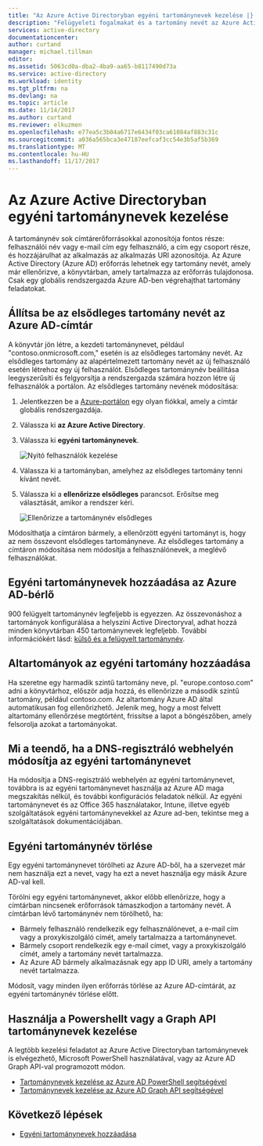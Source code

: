 ```yaml
---
title: "Az Azure Active Directoryban egyéni tartománynevek kezelése |} Microsoft Docs"
description: "Felügyeleti fogalmakat és a tartomány nevét az Azure Active Directory felügyeletéhez használati útmutatók"
services: active-directory
documentationcenter: 
author: curtand
manager: michael.tillman
editor: 
ms.assetid: 5063cd0a-dba2-4ba9-aa65-b8117490d73a
ms.service: active-directory
ms.workload: identity
ms.tgt_pltfrm: na
ms.devlang: na
ms.topic: article
ms.date: 11/14/2017
ms.author: curtand
ms.reviewer: elkuzmen
ms.openlocfilehash: e77ea5c3b04a6717e6434f03ca61084af883c31c
ms.sourcegitcommit: a036a565bca3e47187eefcaf3cc54e3b5af5b369
ms.translationtype: MT
ms.contentlocale: hu-HU
ms.lasthandoff: 11/17/2017
---
```

# <a name="managing-custom-domain-names-in-your-azure-active-directory"></a>Az Azure Active Directoryban egyéni tartománynevek kezelése
A tartománynév sok címtárerőforrásokkal azonosítója fontos része: felhasználói név vagy e-mail cím egy felhasználó, a cím egy csoport része, és hozzájárulhat az alkalmazás az alkalmazás URI azonosítója. Az Azure Active Directory (Azure AD) erőforrás lehetnek egy tartomány nevét, amely már ellenőrizve, a könyvtárban, amely tartalmazza az erőforrás tulajdonosa. Csak egy globális rendszergazda Azure AD-ben végrehajthat tartomány feladatokat.

## <a name="set-the-primary-domain-name-for-your-azure-ad-directory"></a>Állítsa be az elsődleges tartomány nevét az Azure AD-címtár
A könyvtár jön létre, a kezdeti tartománynevet, például "contoso.onmicrosoft.com," esetén is az elsődleges tartomány nevét. Az elsődleges tartomány az alapértelmezett tartomány nevét az új felhasználó esetén létrehoz egy új felhasználót. Elsődleges tartománynév beállítása leegyszerűsíti és felgyorsítja a rendszergazda számára hozzon létre új felhasználók a portálon. Az elsődleges tartomány nevének módosítása:

1. Jelentkezzen be a [Azure-portálon](https://portal.azure.com) egy olyan fiókkal, amely a címtár globális rendszergazdája.
2. Válassza ki **az Azure Active Directory**.
3. Válassza ki **egyéni tartománynevek**.
     
   ![Nyitó felhasználók kezelése](./media/active-directory-domains-manage-azure-portal/add-custom-domain.png)
4. Válassza ki a tartományban, amelyhez az elsődleges tartomány tenni kívánt nevét.
5. Válassza ki a **ellenőrizze elsődleges** parancsot. Erősítse meg választását, amikor a rendszer kéri.
   
   ![Ellenőrizze a tartománynév elsődleges](./media/active-directory-domains-manage-azure-portal/make-primary-domain.png)

Módosíthatja a címtáron bármely, a ellenőrzött egyéni tartományt is, hogy az nem összevont elsődleges tartományneve. Az elsődleges tartomány a címtáron módosítása nem módosítja a felhasználónevek, a meglévő felhasználókat.

## <a name="add-custom-domain-names-to-your-azure-ad-tenant"></a>Egyéni tartománynevek hozzáadása az Azure AD-bérlő
900 felügyelt tartománynév legfeljebb is egyezzen. Az összevonáshoz a tartományok konfigurálása a helyszíni Active Directoryval, adhat hozzá minden könyvtárban 450 tartománynevek legfeljebb. További információkért lásd: [külső és a felügyelt tartománynév](https://docs.microsoft.com/azure/active-directory/active-directory-add-domain-concepts#federated-and-managed-domain-names).

## <a name="add-subdomains-of-a-custom-domain"></a>Altartományok az egyéni tartomány hozzáadása
Ha szeretne egy harmadik szintű tartomány neve, pl. "europe.contoso.com" adni a könyvtárhoz, először adja hozzá, és ellenőrizze a második szintű tartomány, például contoso.com. Az altartomány Azure AD által automatikusan fog ellenőrizhető. Jelenik meg, hogy a most felvett altartomány ellenőrzése megtörtént, frissítse a lapot a böngészőben, amely felsorolja azokat a tartományokat.

## <a name="what-to-do-if-you-change-the-dns-registrar-for-your-custom-domain-name"></a>Mi a teendő, ha a DNS-regisztráló webhelyén módosítja az egyéni tartománynevet
Ha módosítja a DNS-regisztráló webhelyén az egyéni tartománynevet, továbbra is az egyéni tartománynevet használja az Azure AD maga megszakítás nélkül, és további konfigurációs feladatok nélkül. Az egyéni tartománynevet és az Office 365 használatakor, Intune, illetve egyéb szolgáltatások egyéni tartománynevekkel az Azure ad-ben, tekintse meg a szolgáltatások dokumentációjában.

## <a name="delete-a-custom-domain-name"></a>Egyéni tartománynév törlése
Egy egyéni tartománynevet törölheti az Azure AD-ből, ha a szervezet már nem használja ezt a nevet, vagy ha ezt a nevet használja egy másik Azure AD-val kell.

Törölni egy egyéni tartománynevet, akkor előbb ellenőrizze, hogy a címtárban nincsenek erőforrások támaszkodjon a tartomány nevét. A címtárban lévő tartománynév nem törölhető, ha:

* Bármely felhasználó rendelkezik egy felhasználónevet, a e-mail cím vagy a proxykiszolgáló címét, amely tartalmazza a tartománynevet.
* Bármely csoport rendelkezik egy e-mail címet, vagy a proxykiszolgáló címét, amely a tartomány nevét tartalmazza.
* Az Azure AD bármely alkalmazásnak egy app ID URI, amely a tartomány nevét tartalmazza.

Módosít, vagy minden ilyen erőforrás törlése az Azure AD-címtárát, az egyéni tartománynév törlése előtt.

## <a name="use-powershell-or-graph-api-to-manage-domain-names"></a>Használja a Powershellt vagy a Graph API tartománynevek kezelése
A legtöbb kezelési feladatot az Azure Active Directoryban tartománynevek is elvégezhető, Microsoft PowerShell használatával, vagy az Azure AD Graph API-val programozott módon.

* [Tartománynevek kezelése az Azure AD PowerShell segítségével](https://msdn.microsoft.com/library/azure/e1ef403f-3347-4409-8f46-d72dafa116e0#BKMK_ManageDomains)
* [Tartománynevek kezelése az Azure AD Graph API segítségével](https://msdn.microsoft.com/Library/Azure/Ad/Graph/api/domains-operations)

## <a name="next-steps"></a>Következő lépések
* [Egyéni tartománynevek hozzáadása](add-custom-domain.md)

